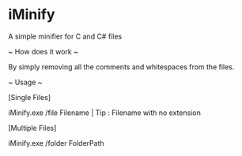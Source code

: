 # iMinify
A simple minifier for C and C# files

~ How does it work ~

By simply removing all the comments and whitespaces from the files.




~ Usage ~

[Single Files] 

iMinify.exe /file Filename | Tip : Filename with no extension

[Multiple Files] 

iMinify.exe /folder FolderPath
